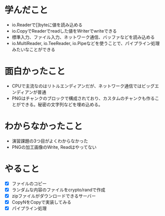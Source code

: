 # 学んだこと
- io.Readerで[]byteに値を読み込める
- io.CopyでReaderでreadした値をWriterでwriteできる
- 標準入力、ファイル入力、ネットワーク通信、バッファなどを読み込める
- io.MultiReader, io.TeeReader, io.Pipeなどを使うことで、パイプライン処理みたいなことができる

# 面白かったこと
- CPUで主流なのはリトルエンディアンだが、ネットワーク通信ではビッグエンディアンが普通
- PNGはチャンクのブロックで構成されており、カスタムのチャンクも作ることができる。秘密の文字列などを埋め込める。

# わからなかったこと
- 演習課題の3つ目がよくわからなかった
- PNGの加工画像のWrite, Readはやってない

# やること
- [x] ファイルのコピー
- [x] ランダムな内容のファイルをcrypto/randで作成
- [x] zipファイルがダウンロードできるサーバー
- [x] CopyNをCopyで実装してみる
- [x] パイプライン処理
